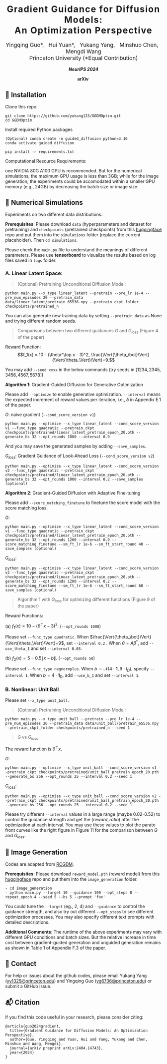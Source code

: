 <h1 align='center' style="text-align:center; font-weight:bold; font-size:2.0em;letter-spacing:2.0px;"> Gradient Guidance for Diffusion Models: </br> An Optimization Perspective </h1>

<p align='center' style="text-align:center;font-size:1.25em;"> 
    Yingqing Guo*, &nbsp; 
    Hui Yuan*, &nbsp; 
    Yukang Yang, &nbsp; 
    <a href="https://minshuochen.github.io/" target="_blank" style="text-decoration: none;">Minshuo Chen</a>, &nbsp; 
    <a href="https://mwang.princeton.edu/" target="_blank" style="text-decoration: none;">Mengdi Wang</a>
    <br/>  
Princeton University (*Equal Contribution)
</p>

<p align='center';>
<b>
<em>NeurIPS 2024</em> <br> 
</b>
</p>


<p align='center' style="text-align:center;font-size:2.5 em;">
<b>
    <a href="https://arxiv.org/abs/2404.14743" target="_blank" style="text-decoration: none;">arXiv</a>&nbsp;
</b>
</p>


## :wrench: Installation
Clone this repo: 
```
git clone https://github.com/yukang123/GGDMOptim.git
cd GGDMOptim
```

Install required Python packages

```
(Optional) conda create -n guided_diffusion python=3.10
conda activate guided_diffusion

pip install -r requirements.txt
```

Computational Resource Requirements: 

one NVIDIA 80G A100 GPU is recommended. But for the numerical simulations, the maximum GPU usage is less than 3GB; while for the image generation, the experiments could be accomodated within a smaller GPU memory (e.g., 24GB) by decreasing the batch size or image size.

## :mag_right: Numerical Simulations
Experiments on two different data distributions.

**Prerequisites**: Please download ```data``` (hyperparameters and dataset for pretraining) and ```checkpoints``` (pretrained checkpoints) from this [huggingface](https://huggingface.co/PDMR/GGDMOptim/tree/main) repo and put them into the ```simulations``` folder (replace the current placeholder). Then
``` cd simulations ```.

Please check the ```main.py``` file to understand the meanings of different parameters. Please use **tensorboard** to visualize the results based on log files saved in ```logs``` folder.

### **A. Linear Latent Space:**
> (Optional) Pretraining Unconditional Diffusion Model: 

```
python main.py --x_type linear_latent --pretrain --pre_lr 1e-4 --pre_num_episodes 20 --pretrain_data data/linear_latent/pretrain_65536.npy --pretrain_ckpt_folder checkpoints/pretrained_n
```
You can also generate new training data by setting ```--pretrain_data``` as None and trying different random seeds.

> Comparisons between two different guidances $G$ and $G_{loss}$ (Figure 4 of the paper)

Reward Function: $$f_1(x) = 10 - (\theta^\top x - 3)^2, \frac{\Vert{\theta_\bot}\Vert}{\Vert{\theta_\Vert}\Vert}=9.$$ 

You may add ```--seed xxxx``` in the below commands (try seeds in $[1234, 2345,3456,4567,5678]$)

**Algorithm 1**: Gradient-Guided Diffusion for Generative Optimization


Please add ```--optimize``` to enable generative optimization. ```--interval``` means the expected increment of reward values per iteration, i.e., $\delta$ in Appendix E.1 of the paper.

$G$: naive gradient (```--cond_score_version v1```)
```
python main.py --optimize --x_type linear_latent --cond_score_version v1 --func_type quadratic --pretrain_ckpt checkpoints/pretrained/linear_latent_pretrain_epoch_20.pth --generate_bs 32 --opt_rounds 1000 --interval 0.9 
```
And you may save the generated samples by adding ```--save_samples```. 

$G_{loss}$: Gradient Guidance of Look-Ahead Loss (```--cond_score_version v2```)
```
python main.py --optimize --x_type linear_latent --cond_score_version v2 --func_type quadratic --pretrain_ckpt checkpoints/pretrained/linear_latent_pretrain_epoch_20.pth --generate_bs 32 --opt_rounds 1000 --interval 0.2 --save_samples (optional)
```

**Algorithm 2**: Gradient-Guided Diffusion with Adaptive Fine-tuning

Please add ```--score_matching_finetune``` to finetune the score model with the score matching loss.

$G$:
```
python main.py --optimize --x_type linear_latent --cond_score_version v1 --func_type quadratic --pretrain_ckpt checkpoints/pretrained/linear_latent_pretrain_epoch_20.pth --generate_bs 32 --opt_rounds 1200 --interval 0.9 --score_matching_finetune --sm_ft_lr 1e-6 --sm_ft_start_round 40 --save_samples (optional)
```

$G_{loss}$:
```
python main.py --optimize --x_type linear_latent --cond_score_version v2 --func_type quadratic --pretrain_ckpt checkpoints/pretrained/linear_latent_pretrain_epoch_20.pth --generate_bs 32 --opt_rounds 1200 --interval 0.2 --score_matching_finetune --sm_ft_lr 1e-6 --sm_ft_start_round 60 --save_samples (optional)
```

> Algorithm 1 with $G_{loss}$ for optimizing different functions (Figure 9 of the paper)

Reward Functions:

(a) $f_1(x) = 10 - (\theta^\top x - 3)^2$.  (```--opt_rounds 1000```)

Please set ```--func_type quadratic```. When $\frac{\Vert{\theta_\bot}\Vert}{\Vert{\theta_\Vert}\Vert}=9$, set ```--interval 0.2``` . When $\theta=A\beta^*$, add ```--use_theta_1``` and set ```--interval 0.05```. 

(b) $f_2(x)= 5 - 0.5 \lVert x - b \rVert.$  (```--opt_rounds 50```)

Please set ```--func_type negnormplus```. 
When $b \sim \mathcal{N}( 4\cdot\mathbf{1}, 9 \cdot I_{D})$, specify ```--interval 1```. 
When $b =4 \cdot \mathbf{1}_{D}$, add ```--use_b_1``` and set ```--interval 1```. 


### B. **Nonlinear**: Unit Ball

Please set ```--x_type unit_ball```.

> (Optional) Pretraining Unconditional Diffusion Model: 

```
python main.py --x_type unit_ball --pretrain --pre_lr 1e-4 --pre_num_episodes 20 --pretrain_data data/unit_ball/pretrain_65536.npy --pretrain_ckpt_folder checkpoints/pretrained_n --seed 1
```

> $G$ vs $G_{loss}$

The reward function is $\theta^\top x$. 

$G$:
```
python main.py --optimize --x_type unit_ball --cond_score_version v1 --pretrain_ckpt checkpoints/pretrained/unit_ball_pretrain_epoch_20.pth --generate_bs 256 --opt_rounds 25 --interval 0.2 --seed 1
```

$G_{loss}$:
```
python main.py --optimize --x_type unit_ball --cond_score_version v2 --pretrain_ckpt checkpoints/pretrained/unit_ball_pretrain_epoch_20.pth --generate_bs 256 --opt_rounds 25 --interval 0.2 --seed 1
```

Please try different ```--interval``` values in a large range (maybe 0.02-0.52) to control the guidance strength and get the $(reward, ratio)$ after the optimization at each interval. You may use these values to plot the parato front curves like the right figure in Figure 11 for the comparison between $G$ and $G_{loss}$. 

<!-- $$
beta in G_loss
\beta_{\gamma}(t,g) := \frac{\alpha^2(t)/2}{\alpha^2(t) \sigma^2 + h(t)v_{\gamma}(t)\left| \nabla_{x_t}\left(g^\top \hat{x}_0\right)\right|^2}
$$

$$
\hat{X}_0 = \frac{1}{\alpha(t)}\left(x_t + h(t){s}_{\theta}(x_t, t) \right)
$$ -->


## :mag_right: Image Generation
Codes are adapted from [RCGDM](https://github.com/Kaffaljidhmah2/RCGDM.git). 

**Prerequisites**: Please download ```reward_model.pth``` (reward model) from this [huggingface](https://huggingface.co/PDMR/GGDMOptim/tree/main) repo and put them into the ```image_generation``` folder. 

```
- cd image_generation
- python main.py --target 10 --guidance 100 --opt_steps 8 --repeat_epoch 4 --seed 5 --bs 5 --prompt 'fox' 
```

You could tune the ```--target``` (eg., 2, 4) and ```--guidance``` to control the guidance strength, and also try out different ```--opt_steps``` to see different optimization processes. You may also specify different text prompts with detailed descriptions.

**Additional Comments**: The runtime of the above experiments may vary with different GPU conditions and batch sizes. But the relative increase in time cost between gradient-guided generation and unguided generation remains as shown in Table 1 of Appendix F.3 of the paper.


## :e-mail: Contact

For help or issues about the github codes, please email Yukang Yang (yy1325@princeton.edu) and Yingqing Guo (yg6736@princeton.edu) or submit a GitHub issue.


## :mailbox_with_mail: Citation
If you find this code useful in your research, please consider citing:
```
@article{guo2024gradient,
  title={Gradient Guidance for Diffusion Models: An Optimization Perspective},
  author={Guo, Yingqing and Yuan, Hui and Yang, Yukang and Chen, Minshuo and Wang, Mengdi},
  journal={arXiv preprint arXiv:2404.14743},
  year={2024}
}

```

